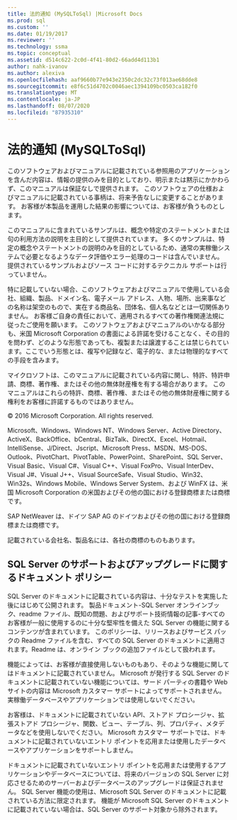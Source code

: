 ```yaml
---
title: 法的通知 (MySQLToSql) |Microsoft Docs
ms.prod: sql
ms.custom: ''
ms.date: 01/19/2017
ms.reviewer: ''
ms.technology: ssma
ms.topic: conceptual
ms.assetid: d514c622-2c0d-4f41-80d2-66add4d113b1
author: nahk-ivanov
ms.author: alexiva
ms.openlocfilehash: aaf9660b77e943e2350c2dc32c73f013ae68dde8
ms.sourcegitcommit: e8f6c51d4702c0046aec1394109bc0503ca182f0
ms.translationtype: MT
ms.contentlocale: ja-JP
ms.lasthandoff: 08/07/2020
ms.locfileid: "87935310"
---
```

# <a name="legal-notice-mysqltosql"></a>法的通知 (MySQLToSql)
このソフトウェアおよびマニュアルに記載されている参照用のアプリケーションを含んだ内容は、情報の提供のみを目的としており、明示または黙示にかかわらず、このマニュアルは保証なしで提供されます。 このソフトウェアの仕様およびマニュアルに記載されている事柄は、将来予告なしに変更することがあります。 お客様が本製品を運用した結果の影響については、お客様が負うものとします。  
  
このマニュアルに含まれているサンプルは、概念や特定のステートメントまたは句の利用方法の説明を主目的として提供されています。 多くのサンプルは、特定の概念やステートメントの説明のみを目的としているため、通常の実稼働システムで必要となるようなデータ評価やエラー処理のコードは含んでいません。 提供されているサンプルおよびソース コードに対するテクニカル サポートは行っていません。  
  
特に記載していない場合、このソフトウェアおよびマニュアルで使用している会社、組織、製品、ドメイン名、電子メール アドレス、人物、場所、出来事などの名称は架空のもので、実在する商品名、団体名、個人名などとは一切関係ありません。 お客様ご自身の責任において、適用されるすべての著作権関連法規に従ったご使用を願います。 このソフトウェアおよびマニュアルのいかなる部分も、米国 Microsoft Corporation の書面による許諾を受けることなく、その目的を問わず、どのような形態であっても、複製または譲渡することは禁じられています。ここでいう形態とは、複写や記録など、電子的な、または物理的なすべての手段を含みます。  
  
マイクロソフトは、このマニュアルに記載されている内容に関し、特許、特許申請、商標、著作権、またはその他の無体財産権を有する場合があります。 このマニュアルはこれらの特許、商標、著作権、またはその他の無体財産権に関する権利をお客様に許諾するものではありません。  
  
© 2016 Microsoft Corporation. All rights reserved.  
  
Microsoft、Windows、Windows NT、Windows Server、Active Directory、ActiveX、BackOffice、bCentral、BizTalk、DirectX、Excel、Hotmail、IntelliSense、J/Direct、Jscript、Microsoft Press、MSDN、MS-DOS、Outlook、PivotChart、PivotTable、PowerPoint、SharePoint、SQL Server、Visual Basic、Visual C#、Visual C++、Visual FoxPro、Visual InterDev、Visual J#、Visual J++、Visual SourceSafe、Visual Studio、Win32、Win32s、Windows Mobile、Windows Server System、および WinFX は、米国 Microsoft Corporation の米国およびその他の国における登録商標または商標です。  
  
SAP NetWeaver は、ドイツ SAP AG のドイツおよびその他の国における登録商標または商標です。  
  
記載されている会社名、製品名には、各社の商標のものもあります。  
  
## <a name="documentation-policy-for-sql-server-support-and-upgrade"></a>SQL Server のサポートおよびアップグレードに関するドキュメント ポリシー  
SQL Server のドキュメントに記載されている内容は、十分なテストを実施した後にはじめて公開されます。 製品ドキュメント-SQL Server オンラインブック、readme ファイル、既知の問題、およびサポート技術情報の記事-すべてのお客様が一般に使用するのに十分な堅牢性を備えた SQL Server の機能に関するコンテンツが含まれています。 このポリシーは、リリースおよびサービス パックの Readme ファイルを含む、すべての SQL Server のドキュメントに適用されます。Readme は、オンライン ブックの追加ファイルとして扱われます。  
  
機能によっては、お客様が直接使用しないものもあり、そのような機能に関してはドキュメントに記載されていません。 Microsoft が発行する SQL Server のドキュメントに記載されていない機能については、サード パーティの書籍や Web サイトの内容は Microsoft カスタマー サポートによってサポートされません。実稼働データベースやアプリケーションでは使用しないでください。  
  
お客様は、ドキュメントに記載されていない API、ストアド プロシージャ、拡張ストアド プロシージャ、関数、ビュー、テーブル、列、プロパティ、メタデータなどを使用しないでください。 Microsoft カスタマー サポートでは、ドキュメントに記載されていないエントリ ポイントを応用または使用したデータベースやアプリケーションをサポートしません。  
  
ドキュメントに記載されていないエントリ ポイントを応用または使用するアプリケーションやデータベースについては、将来のバージョンの SQL Server に対応させるためのサーバーおよびデータベースのアップグレードは保証されません。 SQL Server 機能の使用は、Microsoft SQL Server のドキュメントに記載されている方法に限定されます。 機能が Microsoft SQL Server のドキュメントに記載されていない場合は、SQL Server のサポート対象から除外されます。  
  
